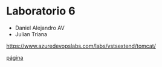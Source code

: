 # Laboratorio 6

* Daniel Alejandro AV 
* Julian Triana

https://www.azuredevopslabs.com/labs/vstsextend/tomcat/

[página](lab6acerotriana.azurewebsites.net)

